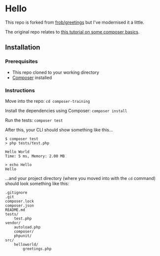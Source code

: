 # Hello

This repo is forked from [frob/greetings](https://github.com/frob/greetings) but I've modernised it a little.

The original repo relates to [this tutorial on some composer basics](https://www.frobiovox.com/posts/2016/08/16/basic-hello-world-with-composer-and-php.html).

## Installation

### Prerequisites

  * This repo cloned to your working directory
  * [Composer](https://getcomposer.org/) installed

### Instructions

Move into the repo:
`cd composer-training`

Install the dependencies using Composer:
`composer install`

Run the tests:
`composer test`

After this, your CLI should show something like this...
```
$ composer test
> php tests/test.php

Hello World
Time: 5 ms, Memory: 2.00 MB

> echo Hello
Hello
```

...and your project directory (where you moved into with the `cd` command) should look something like this:
```
.gitignore
.git
composer.lock
composer.json
README.md
tests/
    test.php
vendor/
    autoload.php
    composer/
    phpunit/
src/
    helloworld/
        greetings.php
```